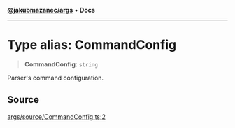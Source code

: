 [**@jakubmazanec/args**](../README.md) • **Docs**

---

# Type alias: CommandConfig

> **CommandConfig**: `string`

Parser's command configuration.

## Source

[args/source/CommandConfig.ts:2](https://github.com/jakubmazanec/tools/blob/bb20df5276ddb119762948adc2cda520aef09f0f/packages/args/source/CommandConfig.ts#L2)
